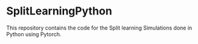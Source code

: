 # SplitLearningPython

This repository contains the code for the Split learning Simulations done in Python using Pytorch.
